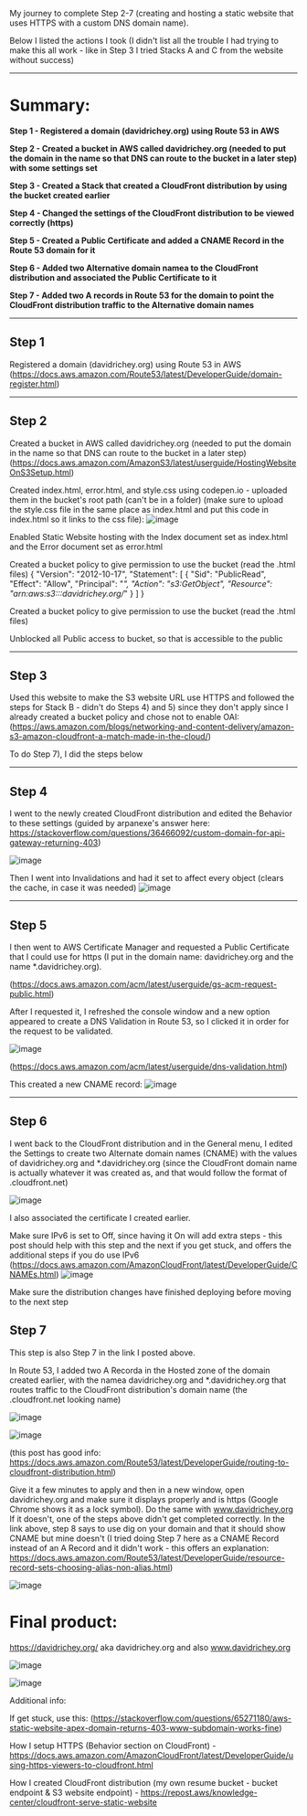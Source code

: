 My journey to complete Step 2-7 (creating and hosting a static website that uses HTTPS with a custom DNS domain name).

Below I listed the actions I took (I didn't list all the trouble I had trying to make this all work - like in Step 3 I tried Stacks A and C from the website without success)

***
# Summary: #
**Step 1 - Registered a domain (davidrichey.org) using Route 53 in AWS**

**Step 2 - Created a bucket in AWS called davidrichey.org (needed to put the domain in the name so that DNS can route to the bucket in a later step) with some settings set**

**Step 3 - Created a Stack that created a CloudFront distribution by using the bucket created earlier**

**Step 4 - Changed the settings of the CloudFront distribution to be viewed correctly (https)**

**Step 5 - Created a Public Certificate and added a CNAME Record in the Route 53 domain for it**

**Step 6 - Added two Alternative domain namea to the CloudFront distribution and associated the Public Certificate to it**

**Step 7 - Added two A records in Route 53 for the domain to point the CloudFront distribution traffic to the Alternative domain names**
***

## Step 1 
Registered a domain (davidrichey.org) using Route 53 in AWS (https://docs.aws.amazon.com/Route53/latest/DeveloperGuide/domain-register.html)
***
## Step 2
Created a bucket in AWS called davidrichey.org (needed to put the domain in the name so that DNS can route to the bucket in a later step) (https://docs.aws.amazon.com/AmazonS3/latest/userguide/HostingWebsiteOnS3Setup.html)
  
  Created index.html, error.html, and style.css using codepen.io - uploaded them in the bucket's root path (can't be in a folder) (make sure to upload the style.css file in the same place as index.html and put this code in index.html so it links to the css file):
  ![image](https://github.com/StudentLoans999/AWS/assets/77641113/342d1c61-d7bb-4448-817b-340d4800093a)
  
  Enabled Static Website hosting with the Index document set as index.html and the Error document set as error.html
  
  Created a bucket policy to give permission to use the bucket (read the .html files)
  {
    "Version": "2012-10-17",
    "Statement": [
        {
            "Sid": "PublicRead",
            "Effect": "Allow",
            "Principal": "*",
            "Action": "s3:GetObject",
            "Resource": "arn:aws:s3:::davidrichey.org/*"
        }
    ]
}
  
  Created a bucket policy to give permission to use the bucket (read the .html files)
  
  Unblocked all Public access to bucket, so that is accessible to the public
***
## Step 3 
Used this website to make the S3 website URL use HTTPS and followed the steps for Stack B - didn't do Steps 4) and 5) since they don't apply since I already created a bucket policy and chose not to enable OAI: (https://aws.amazon.com/blogs/networking-and-content-delivery/amazon-s3-amazon-cloudfront-a-match-made-in-the-cloud/)
  
  To do Step 7), I did the steps below
***
## Step 4
I went to the newly created CloudFront distribution and edited the Behavior to these settings (guided by arpanexe's answer here: https://stackoverflow.com/questions/36466092/custom-domain-for-api-gateway-returning-403)

![image](https://github.com/StudentLoans999/AWS/assets/77641113/83259752-f2cb-4a1b-8d55-2595c7e9cd3f)

  Then I went into Invalidations and had it set to affect every object (clears the cache, in case it was needed)
  ![image](https://github.com/StudentLoans999/AWS/assets/77641113/a84b88c8-bff0-4c4f-a0a5-2fe0dc366696)
***
## Step 5
I then went to AWS Certificate Manager and requested a Public Certificate that I could use for https (I put in the domain name: davidrichey.org and the name *.davidrichey.org). 
  
  (https://docs.aws.amazon.com/acm/latest/userguide/gs-acm-request-public.html)
  
  After I requested it, I refreshed the console window and a new option appeared to create a DNS Validation in Route 53, so I clicked it in order for the request to be validated.
  
  ![image](https://github.com/StudentLoans999/AWS/assets/77641113/7bee600b-2033-488d-bec2-5d7297e4a649)

  (https://docs.aws.amazon.com/acm/latest/userguide/dns-validation.html)
  
  This created a new CNAME record:
  ![image](https://github.com/StudentLoans999/AWS/assets/77641113/7cce6b7b-1ab9-4faf-b740-ec9f227aea66)
***
## Step 6
I went back to the CloudFront distribution and in the General menu, I edited the Settings to create two Alternate domain names (CNAME) with the values of davidrichey.org and *.davidrichey.org (since the CloudFront domain name is actually whatever it was created as, and that would follow the format of .cloudfront.net)
  
  ![image](https://github.com/StudentLoans999/AWS/assets/77641113/3d27fe94-2abf-4c97-a0c2-7f0183d3057c)
  
  I also associated the certificate I created earlier.
  
  Make sure IPv6 is set to Off, since having it On will add extra steps - this post should help with this step and the next if you get stuck, and offers the additional steps if you do use IPv6 (https://docs.aws.amazon.com/AmazonCloudFront/latest/DeveloperGuide/CNAMEs.html)
  ![image](https://github.com/StudentLoans999/AWS/assets/77641113/8274cd55-51c2-4046-bcd7-54094149a6e7)
  
  Make sure the distribution changes have finished deploying before moving to the next step
## Step 7
This step is also Step 7 in the link I posted above.

  In Route 53, I added two A Recorda in the Hosted zone of the domain created earlier, with the namea davidrichey.org and *.davidrichey.org that routes traffic to the CloudFront distribution's domain name (the .cloudfront.net looking name) 
  
  ![image](https://github.com/StudentLoans999/AWS/assets/77641113/f59897c3-2ea0-430e-a48a-4382145a7a85)

  ![image](https://github.com/StudentLoans999/AWS/assets/77641113/310a738f-baaa-4148-850e-32f989a3937b)
  
  (this post has good info: https://docs.aws.amazon.com/Route53/latest/DeveloperGuide/routing-to-cloudfront-distribution.html)
  
  Give it a few minutes to apply and then in a new window, open davidrichey.org and make sure it displays properly and is https (Google Chrome shows it as a lock symbol). Do the same with www.davidrichey.org
  If it doesn't, one of the steps above didn't get completed correctly. In the link above, step 8 says to use dig on your domain and that it should show CNAME but mine doesn't (I tried doing Step 7 here as a CNAME Record instead of an A Record and it didn't work - this offers an explanation: https://docs.aws.amazon.com/Route53/latest/DeveloperGuide/resource-record-sets-choosing-alias-non-alias.html)
  
  ![image](https://github.com/StudentLoans999/AWS/assets/77641113/625788bc-9d51-44d7-b318-cf80876b9b52)

# Final product:
https://davidrichey.org/ aka davidrichey.org and also www.davidrichey.org

![image](https://github.com/StudentLoans999/AWS/assets/77641113/90024662-4a40-4334-8747-477aa276360c)

![image](https://github.com/StudentLoans999/AWS/assets/77641113/008dc996-1979-4802-a1b3-6816800453a8)

Additional info:

If get stuck, use this: (https://stackoverflow.com/questions/65271180/aws-static-website-apex-domain-returns-403-www-subdomain-works-fine)

How I setup HTTPS (Behavior section on CloudFront) -
https://docs.aws.amazon.com/AmazonCloudFront/latest/DeveloperGuide/using-https-viewers-to-cloudfront.html

How I created CloudFront distribution (my own resume bucket - bucket endpoint & S3 website endpoint) -
https://repost.aws/knowledge-center/cloudfront-serve-static-website
